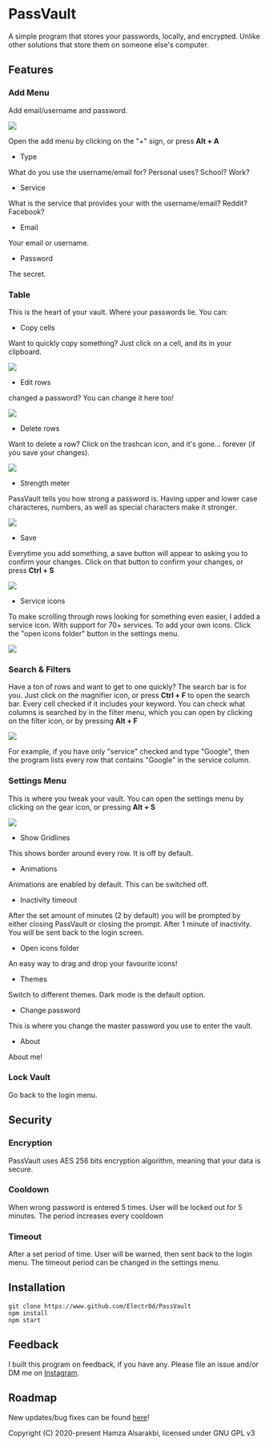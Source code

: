 # PassVault
A simple program that stores your passwords, locally, and encrypted. Unlike other solutions that store them on someone else's computer.


## Features
### Add Menu
Add email/username and password.

![](https://github.com/Electr0d/PassVault/blob/master/docs/img/add%20menu/add%20menu.gif)

Open the add menu by clicking on the "+" sign, or press **Alt + A**
- Type

What do you use the username/email for? Personal uses? School? Work?

- Service

What is the service that provides your with the username/email? Reddit? Facebook?

- Email

Your email or username.

- Password

The secret.


### Table
This is the heart of your vault. Where your passwords lie. You can:

- Copy cells

Want to quickly copy something? Just click on a cell, and its in your clipboard.

![](https://github.com/Electr0d/PassVault/blob/master/docs/img/table/copy.gif)

- Edit rows

changed a password? You can change it here too!

![](https://github.com/Electr0d/PassVault/blob/master/docs/img/table/editRow.gif)

- Delete rows

Want to delete a row? Click on the trashcan icon, and it's gone... forever (if you save your changes).

![](https://github.com/Electr0d/PassVault/blob/master/docs/img/table/deleteRow.gif)

- Strength meter

PassVault tells you how strong a password is. Having upper and lower case characteres, numbers, as well as special characters make it stronger.

![](https://github.com/Electr0d/PassVault/blob/master/docs/img/table/strengthMeter.gif)

- Save

Everytime you add something, a save button will appear to asking you to confirm your changes. Click on that button to confirm your changes, or press **Ctrl + S**

![](https://github.com/Electr0d/PassVault/blob/master/docs/img/table/save.gif)

- Service icons

To make scrolling through rows looking for something even easier, I added a service icon. With support for 70+ services. To add your own icons. Click the "open icons folder" button in the settings menu.

![](https://github.com/Electr0d/PassVault/blob/master/docs/img/table/icons.gif)

### Search & Filters

Have a ton of rows and want to get to one quickly? The search bar is for you. Just click on the magnifier icon, or press **Ctrl + F** to open the search bar.
Every cell checked if it includes your keyword. You can check what columns is searched by in the filter menu, which you can open by clicking on the filter icon, or by pressing **Alt + F**

![](https://github.com/Electr0d/PassVault/blob/master/docs/img/search%20bar/search.gif)

For example, if you have only "service" checked and type "Google", then the program lists every row that contains "Google" in the service column.

### Settings Menu
This is where you tweak your vault. You can open the settings menu by clicking on the gear icon, or pressing **Alt + S**

![](https://github.com/Electr0d/PassVault/blob/master/docs/img/settings/settings.gif)

- Show Gridlines

This shows border around every row. It is off by default.

- Animations

Animations are enabled by default. This can be switched off.

- Inactivity timeout

After the set amount of minutes (2 by default) you will be prompted by either closing PassVault or closing the prompt. After 1 minute of inactivity. You will be sent back to the login screen.

- Open icons folder

An easy way to drag and drop your favourite icons!


- Themes

Switch to different themes. Dark mode is the default option.


- Change password

This is where you change the master password you use to enter the vault.



- About

About me!


### Lock Vault

Go back to the login menu.

## Security
### Encryption
PassVault uses AES 256 bits encryption algorithm, meaning that your data is secure.

### Cooldown
When wrong password is entered 5 times. User will be locked out for 5 minutes. The period increases every cooldown


### Timeout
After a set period of time. User will be warned, then sent back to the login menu. The timeout period can be changed in the settings menu.


## Installation
```
git clone https://www.github.com/Electr0d/PassVault
npm install
npm start
```

## Feedback
I built this program on feedback, if you have any. Please file an issue and/or DM me on [Instagram](https://www.instagram.com/hamza.alsarakbi).

## Roadmap
New updates/bug fixes can be found [here](https://trello.com/b/6yG9npca/passvault)!

Copyright (C) 2020-present Hamza Alsarakbi, licensed under GNU GPL v3